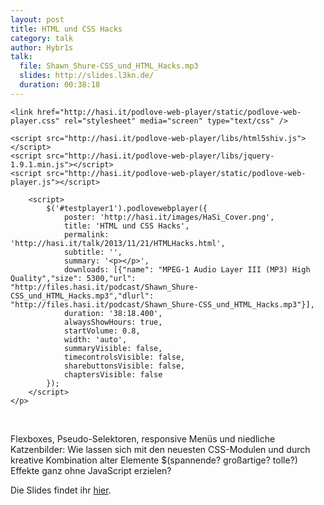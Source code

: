 ```yaml
---
layout: post
title: HTML und CSS Hacks
category: talk
author: Hybr1s
talk:
  file: Shawn_Shure-CSS_und_HTML_Hacks.mp3
  slides: http://slides.l3kn.de/
  duration: 00:38:18
---
```


<html>
<head>
<meta charset="utf-8" />

	<link href="http://hasi.it/podlove-web-player/static/podlove-web-player.css" rel="stylesheet" media="screen" type="text/css" />

	<script src="http://hasi.it/podlove-web-player/libs/html5shiv.js"></script>
	<script src="http://hasi.it/podlove-web-player/libs/jquery-1.9.1.min.js"></script>
	<script src="http://hasi.it/podlove-web-player/static/podlove-web-player.js"></script>
</head>

<body>
	<p>
		<audio id="testplayer1">
			<source src="http://files.hasi.it/podcast/Shawn_Shure-CSS_und_HTML_Hacks.mp3" type="audio/mpeg"></source>
		</audio>

		<script>
			$('#testplayer1').podlovewebplayer({
				poster: 'http://hasi.it/images/HaSi_Cover.png',
				title: 'HTML und CSS Hacks',
				permalink: 'http://hasi.it/talk/2013/11/21/HTMLHacks.html',
				subtitle: '',
				summary: '<p></p>',
				downloads: [{"name": "MPEG-1 Audio Layer III (MP3) High Quality","size": 5300,"url": "http://files.hasi.it/podcast/Shawn_Shure-CSS_und_HTML_Hacks.mp3","dlurl": "http://files.hasi.it/podcast/Shawn_Shure-CSS_und_HTML_Hacks.mp3"}],
				duration: '38:18.400',
				alwaysShowHours: true,
				startVolume: 0.8,
				width: 'auto',
				summaryVisible: false,
				timecontrolsVisible: false,
				sharebuttonsVisible: false,
				chaptersVisible: false
			});
		</script>
	</p>
</body>
</html>
<br />

<!-- break -->

Flexboxes, Pseudo-Selektoren, responsive Menüs und niedliche Katzenbilder:
Wie lassen sich mit den neuesten CSS-Modulen und durch kreative Kombination alter Elemente $(spannende? großartige? tolle?) Effekte ganz ohne JavaScript erzielen?

Die Slides findet ihr [hier](http://slides.l3kn.de/).
